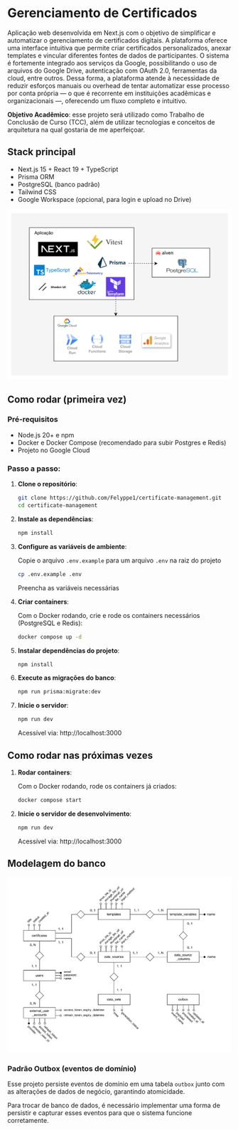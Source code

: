 # Gerenciamento de Certificados

Aplicação web desenvolvida em Next.js com o objetivo de simplificar e automatizar o gerenciamento de certificados digitais. A plataforma oferece uma interface intuitiva que permite criar certificados personalizados, anexar templates e vincular diferentes fontes de dados de participantes.
O sistema é fortemente integrado aos serviços da Google, possibilitando o uso de arquivos do Google Drive, autenticação com OAuth 2.0, ferramentas da cloud, entre outros.
Dessa forma, a plataforma atende à necessidade de reduzir esforços manuais ou overhead de tentar automatizar esse processo por conta própria — o que é recorrente em instituições acadêmicas e organizacionais —, oferecendo um fluxo completo e intuitivo.

**Objetivo Acadêmico**: esse projeto será utilizado como Trabalho de Conclusão de Curso (TCC), além de utilizar tecnologias e conceitos de arquitetura na qual gostaria de me aperfeiçoar.

## Stack principal
- Next.js 15 + React 19 + TypeScript
- Prisma ORM
- PostgreSQL (banco padrão)
- Tailwind CSS
- Google Workspace (opcional, para login e upload no Drive)

![alt text](architecture.png)

## Como rodar (primeira vez)

### Pré‑requisitos
- Node.js 20+ e npm
- Docker e Docker Compose (recomendado para subir Postgres e Redis)
- Projeto no Google Cloud

### Passo a passo:

1. **Clone o repositório**:
    ```bash
    git clone https://github.com/Felyppe1/certificate-management.git
    cd certificate-management
    ```

2. **Instale as dependências**:
    ```bash
    npm install
    ```

3. **Configure as variáveis de ambiente**:

    Copie o arquivo `.env.example` para um arquivo `.env` na raiz do projeto

    ```bash
    cp .env.example .env
    ```

    Preencha as variáveis necessárias

4. **Criar containers**:
    
    Com o Docker rodando, crie e rode os containers necessários (PostgreSQL e Redis):

    ```bash
    docker compose up -d
    ```

5. **Instalar dependências do projeto**:

    ```bash
    npm install
    ```

6. **Execute as migrações do banco**:
    ```bash
    npm run prisma:migrate:dev
    ```

6. **Inicie o servidor**:
    ```bash
    npm run dev
    ```

    Acessível via: http://localhost:3000

## Como rodar nas próximas vezes
1. **Rodar containers**:
    
    Com o Docker rodando, rode os containers já criados:

    ```bash
    docker compose start
    ```

2. **Inicie o servidor de desenvolvimento**:
    ```bash
    npm run dev
    ```

    Acessível via: http://localhost:3000

## Modelagem do banco

![alt text](db-modelling.png)

### Padrão Outbox (eventos de domínio)

Esse projeto persiste eventos de domínio em uma tabela `outbox` junto com as alterações de dados de negócio, garantindo atomicidade.

Para trocar de banco de dados, é necessário implementar uma forma de persistir e capturar esses eventos para que o sistema funcione corretamente.


